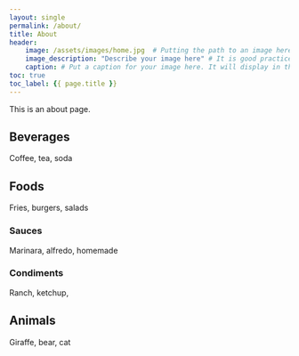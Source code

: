 ```yaml
---
layout: single
permalink: /about/
title: About
header:
    image: /assets/images/home.jpg  # Putting the path to an image here will replace the header image.
    image_description: "Describe your image here" # It is good practice to include an image desription as alt text.
    caption: # Put a caption for your image here. It will display in the bottom right corner of the image.
toc: true
toc_label: {{ page.title }}
---
```


This is an about page.

## Beverages
Coffee, tea, soda

## Foods
Fries, burgers, salads

### Sauces
Marinara, alfredo, homemade

### Condiments
Ranch, ketchup, 

## Animals
Giraffe, bear, cat
